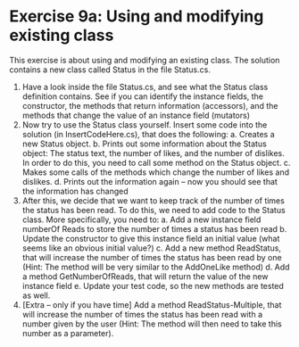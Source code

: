 ﻿# Exercise 9a: Using and modifying existing class

This exercise is about using and modifying an existing class. The solution contains 
a new class called Status in the file Status.cs.

1. Have a look inside the file Status.cs, and see what the Status class 
   definition contains. See if you can identify the instance fields, 
   the constructor, the methods that return information (accessors), 
   and the methods that change the value of an instance field (mutators)
2. Now try to use the Status class yourself. Insert some code into the 
   solution (in InsertCodeHere.cs), that does the following:
a. Creates a new Status object.
b. Prints out some information about the Status object: The status text, the number of likes, and the number of dislikes. In order to do this, you need to call some method on the Status object.
c. Makes some calls of the methods which change the number of likes and dislikes.
d. Prints out the information again – now you should see that the information has changed
3. After this, we decide that we want to keep track of the number of times the status has been read. To do this, we need to add code to the Status class. More specifically, you need to:
a. Add a new instance field numberOf Reads to store the number of times a status has been read
b. Update the constructor to give this instance field an initial value (what seems like an obvious initial value?)
c. Add a new method ReadStatus, that will increase the number of times the status has been read by one (Hint: The method will be very similar to the AddOneLike method)
d. Add a method GetNumberOfReads, that will return the value of the new instance field
e. Update your test code, so the new methods are tested as well.
4. [Extra – only if you have time] Add a method ReadStatus-Multiple, that will increase the number of times the status has been read with a number given by the user (Hint: The method will then need to take this number as a parameter).